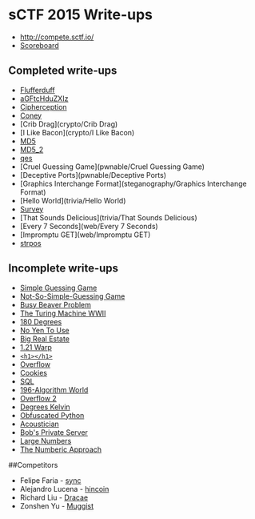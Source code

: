# sCTF 2015 Write-ups

* <http://compete.sctf.io/>
* [Scoreboard](http://compete.sctf.io/scoreboard.php)

## Completed write-ups

* [Flufferduff](coding/Flufferduff)
* [aGFtcHduZXIz](crypto/aGFtcHduZXIz)
* [Cipherception](crypto/Cipherception)
* [Coney](crypto/coney)
* [Crib Drag](crypto/Crib Drag)
* [I Like Bacon](crypto/I Like Bacon)
* [MD5](crypto/MD5)
* [MD5_2](crypto/MD5_2)
* [qes](crypto/qes)
* [Cruel Guessing Game](pwnable/Cruel Guessing Game)
* [Deceptive Ports](pwnable/Deceptive Ports)
* [Graphics Interchange Format](steganography/Graphics Interchange Format)
* [Hello World](trivia/Hello World)
* [Survey](trivia/Survey)
* [That Sounds Delicious](trivia/That Sounds Delicious)
* [Every 7 Seconds](web/Every 7 Seconds)
* [Impromptu GET](web/Impromptu GET)
* [strpos](web/strpos)

## Incomplete write-ups


* [Simple Guessing Game]()
* [Not-So-Simple-Guessing Game]()
* [Busy Beaver Problem]()
* [The Turing Machine WWII]()
* [180 Degrees]()
* [No Yen To Use]()
* [Big Real Estate]()
* [1.21 Warp]()
* [```<h1></h1>```]()
* [Overflow]()
* [Cookies]()
* [SQL]()
* [196-Algorithm World]()
* [Overflow 2]()
* [Degrees Kelvin]()
* [Obfuscated Python]()
* [Acoustician]()
* [Bob's Private Server]()
* [Large Numbers]()
* [The Numberic Approach]()


##Competitors

* Felipe Faria - [sync](https://github.com/Synchronizing)
* Alejandro Lucena - [hincoin](https://github.com/Hincoin)
* Richard Liu - [Dracae](https://github.com/Dracae)
* Zonshen Yu - [Muggist](https://github.com/Muggist)